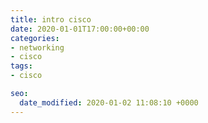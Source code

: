 ```yaml
---
title: intro cisco
date: 2020-01-01T17:00:00+00:00
categories:
- networking
- cisco
tags:
- cisco

seo:
  date_modified: 2020-01-02 11:08:10 +0000
---
```

